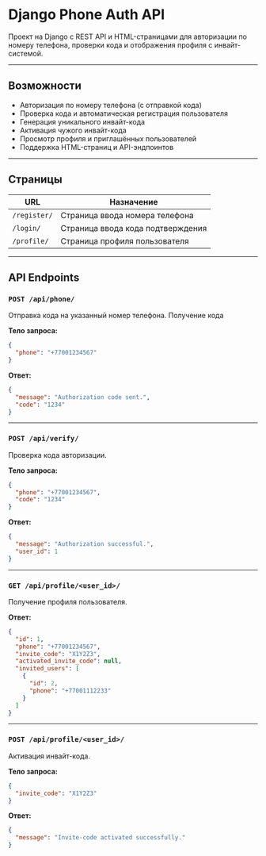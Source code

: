 # Django Phone Auth API

Проект на Django с REST API и HTML-страницами для авторизации по номеру телефона, проверки кода и отображения профиля с инвайт-системой.

---

## Возможности

- Авторизация по номеру телефона (с отправкой кода)
- Проверка кода и автоматическая регистрация пользователя
- Генерация уникального инвайт-кода
- Активация чужого инвайт-кода
- Просмотр профиля и приглашённых пользователей
- Поддержка HTML-страниц и API-эндпоинтов

---

## Страницы

| URL              | Назначение                           |
|------------------|---------------------------------------|
| `/register/`     | Страница ввода номера телефона        |
| `/login/`        | Страница ввода кода подтверждения     |
| `/profile/`      | Страница профиля пользователя         |

---

## API Endpoints

### `POST /api/phone/`

Отправка кода на указанный номер телефона. Получение кода

**Тело запроса:**
```json
{
  "phone": "+77001234567"
}
```

**Ответ:**
```json
{
  "message": "Authorization code sent.",
  "code": "1234"
}
```

---

### `POST /api/verify/`

Проверка кода авторизации.

**Тело запроса:**
```json
{
  "phone": "+77001234567",
  "code": "1234"
}
```

**Ответ:**
```json
{
  "message": "Authorization successful.",
  "user_id": 1
}
```

---

### `GET /api/profile/<user_id>/`

Получение профиля пользователя.

**Ответ:**
```json
{
  "id": 1,
  "phone": "+77001234567",
  "invite_code": "X1Y2Z3",
  "activated_invite_code": null,
  "invited_users": [
    {
      "id": 2,
      "phone": "+77001112233"
    }
  ]
}
```

---

### `POST /api/profile/<user_id>/`

Активация инвайт-кода.

**Тело запроса:**
```json
{
  "invite_code": "X1Y2Z3"
}
```

**Ответ:**
```json
{
  "message": "Invite-code activated successfully."
}
```

